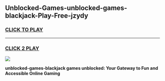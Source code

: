 
## Unblocked-Games-unblocked-games-blackjack-Play-Free-jzydy
<h3>
<a href="https://premium76.site?title=unblocked-games-blackjack&ref=09A">CLICK TO PLAY</a></h3>
<hr>

<h3>
<a href="https://premium76.site?title=unblocked-games-blackjack&ref=09A">CLICK 2 PLAY</a>
  
</h3>

<a href="https://premium76.site?title=unblocked-games-blackjack&ref=09A"><img src="https://clearcache.store/games.png"></a>


**unblocked-games-blackjack games unblocked: Your Gateway to Fun and Accessible Online Gaming**
